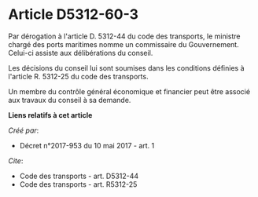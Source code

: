 # Article D5312-60-3

Par dérogation à l'article D. 5312-44 du code des transports, le ministre chargé des ports maritimes nomme un commissaire du
Gouvernement. Celui-ci assiste aux délibérations du conseil.

Les décisions du conseil lui sont soumises dans les conditions définies à l'article R. 5312-25 du code des transports.

Un membre du contrôle général économique et financier peut être associé aux travaux du conseil à sa demande.

**Liens relatifs à cet article**

_Créé par_:

  - Décret n°2017-953 du 10 mai 2017 - art. 1

_Cite_:

  - Code des transports - art. D5312-44
  - Code des transports - art. R5312-25
